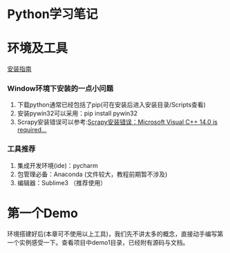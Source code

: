 # Python学习笔记
# 环境及工具

[安装指南](http://scrapy-chs.readthedocs.io/zh_CN/0.24/intro/install.html)

### Window环境下安装的一点小问题
1. 下载python通常已经包括了pip(可在安装后进入安装目录/Scripts查看)
2. 安装pywin32可以采用：pip install pywin32
3. Scrapy安装错误可以参考:[Scrapy安装错误：Microsoft Visual C++ 14.0 is required...](http://blog.csdn.net/nima1994/article/details/74931621?locationNum=10&fps=1)

### 工具推荐
1. 集成开发环境(ide)：pycharm
2. 包管理必备：Anaconda (文件较大，教程前期暂不涉及)
3. 编辑器：Sublime3 （推荐使用）



# 第一个Demo

环境搭建好后(本章可不使用以上工具)，我们先不讲太多的概念，直接动手编写第一个实例感受一下。查看项目中demo1目录，已经附有源码与文档。

